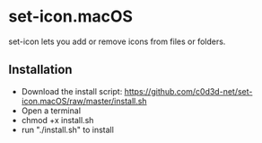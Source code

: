 # set-icon.macOS
set-icon lets you add or remove icons from files or folders.

## Installation
- Download the install script: https://github.com/c0d3d-net/set-icon.macOS/raw/master/install.sh
- Open a terminal
- chmod +x install.sh
- run "./install.sh" to install
